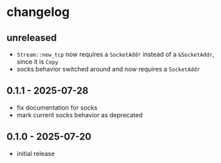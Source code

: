 # changelog

## unreleased
- `Stream::new_tcp` now requires a `SocketAddr` instead of a
  `&SocketAddr`, since it is `Copy`
- socks behavior switched around and now requires a `SocketAddr`

## 0.1.1 - 2025-07-28
- fix documentation for socks
- mark current socks behavior as deprecated

## 0.1.0 - 2025-07-20
- initial release
